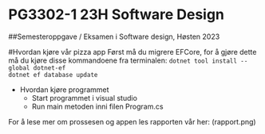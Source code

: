 # PG3302-1 23H Software Design
##Semesteroppgave / Eksamen i Software design, Høsten 2023

#Hvordan kjøre vår pizza app
Først må du migrere EFCore, for å gjøre dette må du kjøre disse kommandoene fra terminalen:
`dotnet tool install --global dotnet-ef`\
`dotnet ef database update`
- Hvordan kjøre programmet
  * Start programmet i visual studio
  * Run main metoden inni filen Program.cs
 
For å lese mer om prossesen og appen les rapporten vår her:
(rapport.png)
